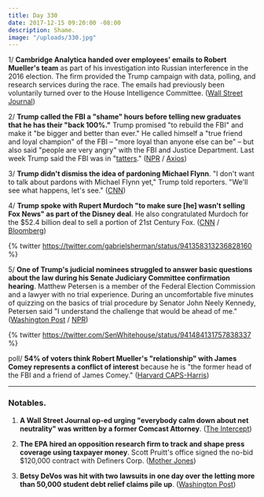 ```yaml
---
title: Day 330
date: 2017-12-15 09:20:00 -08:00
description: Shame.
image: "/uploads/330.jpg"
---
```


1/ **Cambridge Analytica handed over employees' emails to Robert Mueller's team** as part of his investigation into Russian interference in the 2016 election. The firm provided the Trump campaign with data, polling, and research services during the race. The emails had previously been voluntarily turned over to the House Intelligence Committee. ([Wall Street Journal](https://www.wsj.com/articles/mueller-sought-emails-of-trump-campaign-data-firm-1513296899))

2/ **Trump called the FBI a "shame" hours before telling new graduates that he has their "back 100%."** Trump promised "to rebuild the FBI" and make it "be bigger and better than ever." He called himself a "true friend and loyal champion" of the FBI – "more loyal than anyone else can be" – but also said "people are very angry" with the FBI and Justice Department. Last week Trump said the FBI was in "[tatters](https://whatthefuckjusthappenedtoday.com/2017/12/04/day-319/)." ([NPR](https://www.npr.org/2017/12/15/570868360/after-months-of-withering-criticism-trump-prepares-to-visit-fbi) / [Axios](https://www.axios.com/trump-tells-fbi-graduates-he-has-their-back-100-percent-2517682727.html))

3/ **Trump didn't dismiss the idea of pardoning Michael Flynn**. "I don't want to talk about pardons with Michael Flynn yet," Trump told reporters. "We'll see what happens, let's see." ([CNN](https://www.cnn.com/2017/12/15/politics/donald-trump-michael-flynn-pardon/index.html))

4/ **Trump spoke with Rupert Murdoch "to make sure \[he\] wasn't selling Fox News" as part of the Disney deal**. He also congratulated Murdoch for the $52.4 billion deal to sell a portion of 21st Century Fox. ([CNN](http://money.cnn.com/2017/12/14/media/donald-trump-rupert-murdoch-disney-21st-century-fox/index.html) / [Bloomberg](https://www.bloomberg.com/news/articles/2017-12-14/trump-called-murdoch-to-congratulate-him-on-disney-deal))

{% twitter https://twitter.com/gabrielsherman/status/941358313236828160 %}

5/ **One of Trump's judicial nominees struggled to answer basic questions about the law during his Senate Judiciary Committee confirmation hearing**. Matthew Petersen is a member of the Federal Election Commission and a lawyer with no trial experience. During an uncomfortable five minutes of quizzing on the basics of trial procedure by Senator John Neely Kennedy, Petersen said "I understand the challenge that would be ahead of me." ([Washington Post](https://www.washingtonpost.com/news/morning-mix/wp/2017/12/15/trump-judicial-nominee-fumbles-basic-questions-about-the-law/) / [NPR](https://www.npr.org/2017/12/15/571060681/video-shows-trump-judicial-nominee-unable-to-answer-basic-questions-of-law))

{% twitter https://twitter.com/SenWhitehouse/status/941484131757838337 %}

poll/ **54% of voters think Robert Mueller's "relationship" with James Comey represents a conflict of interest** because he is "the former head of the FBI and a friend of James Comey." ([Harvard CAPS-Harris](http://harvardharrispoll.com/))

---

### Notables.

1. **A Wall Street Journal op-ed urging "everybody calm down about net neutrality" was written by a former Comcast Attorney**. ([The Intercept](https://theintercept.com/2017/12/14/that-net-neutrality-op-ed-in-the-wall-street-journal-was-written-by-a-comcast-attorney/))

2. **The EPA hired an opposition research firm to track and shape press coverage using taxpayer money**. Scott Pruitt's office signed the no-bid $120,000 contract with Definers Corp. ([Mother Jones](http://www.motherjones.com/politics/2017/12/the-epa-hired-a-major-republican-opposition-research-firm-to-track-press-activity/))

3. **Betsy DeVos was hit with two lawsuits in one day over the letting more than 50,000 student debt relief claims pile up**. ([Washington Post](https://www.washingtonpost.com/news/grade-point/wp/2017/12/14/betsy-devos-hit-with-two-lawsuits-in-one-day-over-backlog-of-student-debt-relief-claims/))